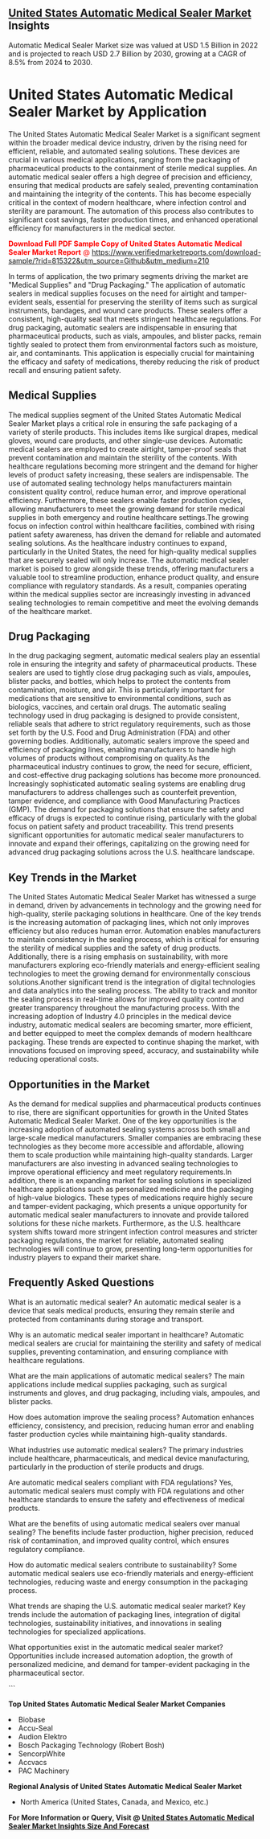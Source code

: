 <h2><a href="https://www.verifiedmarketreports.com/download-sample/?rid=815322&amp;utm_source=Github&amp;utm_medium=210" target="_blank">United States Automatic Medical Sealer Market</a> Insights</h2><p>Automatic Medical Sealer Market size was valued at USD 1.5 Billion in 2022 and is projected to reach USD 2.7 Billion by 2030, growing at a CAGR of 8.5% from 2024 to 2030.</p><p><h1>United States Automatic Medical Sealer Market by Application</h1><p>The United States Automatic Medical Sealer Market is a significant segment within the broader medical device industry, driven by the rising need for efficient, reliable, and automated sealing solutions. These devices are crucial in various medical applications, ranging from the packaging of pharmaceutical products to the containment of sterile medical supplies. An automatic medical sealer offers a high degree of precision and efficiency, ensuring that medical products are safely sealed, preventing contamination and maintaining the integrity of the contents. This has become especially critical in the context of modern healthcare, where infection control and sterility are paramount. The automation of this process also contributes to significant cost savings, faster production times, and enhanced operational efficiency for manufacturers in the medical sector. <p><span class=""><span style="color: #ff0000;"><strong>Download Full PDF Sample Copy of United States Automatic Medical Sealer Market Report</strong> @ </span><a href="https://www.verifiedmarketreports.com/download-sample/?rid=815322&amp;utm_source=Github&amp;utm_medium=210" target="_blank">https://www.verifiedmarketreports.com/download-sample/?rid=815322&amp;utm_source=Github&amp;utm_medium=210</a></span></p>In terms of application, the two primary segments driving the market are "Medical Supplies" and "Drug Packaging." The application of automatic sealers in medical supplies focuses on the need for airtight and tamper-evident seals, essential for preserving the sterility of items such as surgical instruments, bandages, and wound care products. These sealers offer a consistent, high-quality seal that meets stringent healthcare regulations. For drug packaging, automatic sealers are indispensable in ensuring that pharmaceutical products, such as vials, ampoules, and blister packs, remain tightly sealed to protect them from environmental factors such as moisture, air, and contaminants. This application is especially crucial for maintaining the efficacy and safety of medications, thereby reducing the risk of product recall and ensuring patient safety.</p><h2>Medical Supplies</h2><p>The medical supplies segment of the United States Automatic Medical Sealer Market plays a critical role in ensuring the safe packaging of a variety of sterile products. This includes items like surgical drapes, medical gloves, wound care products, and other single-use devices. Automatic medical sealers are employed to create airtight, tamper-proof seals that prevent contamination and maintain the sterility of the contents. With healthcare regulations becoming more stringent and the demand for higher levels of product safety increasing, these sealers are indispensable. The use of automated sealing technology helps manufacturers maintain consistent quality control, reduce human error, and improve operational efficiency. Furthermore, these sealers enable faster production cycles, allowing manufacturers to meet the growing demand for sterile medical supplies in both emergency and routine healthcare settings.The growing focus on infection control within healthcare facilities, combined with rising patient safety awareness, has driven the demand for reliable and automated sealing solutions. As the healthcare industry continues to expand, particularly in the United States, the need for high-quality medical supplies that are securely sealed will only increase. The automatic medical sealer market is poised to grow alongside these trends, offering manufacturers a valuable tool to streamline production, enhance product quality, and ensure compliance with regulatory standards. As a result, companies operating within the medical supplies sector are increasingly investing in advanced sealing technologies to remain competitive and meet the evolving demands of the healthcare market.</p><h2>Drug Packaging</h2><p>In the drug packaging segment, automatic medical sealers play an essential role in ensuring the integrity and safety of pharmaceutical products. These sealers are used to tightly close drug packaging such as vials, ampoules, blister packs, and bottles, which helps to protect the contents from contamination, moisture, and air. This is particularly important for medications that are sensitive to environmental conditions, such as biologics, vaccines, and certain oral drugs. The automatic sealing technology used in drug packaging is designed to provide consistent, reliable seals that adhere to strict regulatory requirements, such as those set forth by the U.S. Food and Drug Administration (FDA) and other governing bodies. Additionally, automatic sealers improve the speed and efficiency of packaging lines, enabling manufacturers to handle high volumes of products without compromising on quality.As the pharmaceutical industry continues to grow, the need for secure, efficient, and cost-effective drug packaging solutions has become more pronounced. Increasingly sophisticated automatic sealing systems are enabling drug manufacturers to address challenges such as counterfeit prevention, tamper evidence, and compliance with Good Manufacturing Practices (GMP). The demand for packaging solutions that ensure the safety and efficacy of drugs is expected to continue rising, particularly with the global focus on patient safety and product traceability. This trend presents significant opportunities for automatic medical sealer manufacturers to innovate and expand their offerings, capitalizing on the growing need for advanced drug packaging solutions across the U.S. healthcare landscape.</p><h2>Key Trends in the Market</h2><p>The United States Automatic Medical Sealer Market has witnessed a surge in demand, driven by advancements in technology and the growing need for high-quality, sterile packaging solutions in healthcare. One of the key trends is the increasing automation of packaging lines, which not only improves efficiency but also reduces human error. Automation enables manufacturers to maintain consistency in the sealing process, which is critical for ensuring the sterility of medical supplies and the safety of drug products. Additionally, there is a rising emphasis on sustainability, with more manufacturers exploring eco-friendly materials and energy-efficient sealing technologies to meet the growing demand for environmentally conscious solutions.Another significant trend is the integration of digital technologies and data analytics into the sealing process. The ability to track and monitor the sealing process in real-time allows for improved quality control and greater transparency throughout the manufacturing process. With the increasing adoption of Industry 4.0 principles in the medical device industry, automatic medical sealers are becoming smarter, more efficient, and better equipped to meet the complex demands of modern healthcare packaging. These trends are expected to continue shaping the market, with innovations focused on improving speed, accuracy, and sustainability while reducing operational costs.</p><h2>Opportunities in the Market</h2><p>As the demand for medical supplies and pharmaceutical products continues to rise, there are significant opportunities for growth in the United States Automatic Medical Sealer Market. One of the key opportunities is the increasing adoption of automated sealing systems across both small and large-scale medical manufacturers. Smaller companies are embracing these technologies as they become more accessible and affordable, allowing them to scale production while maintaining high-quality standards. Larger manufacturers are also investing in advanced sealing technologies to improve operational efficiency and meet regulatory requirements.In addition, there is an expanding market for sealing solutions in specialized healthcare applications such as personalized medicine and the packaging of high-value biologics. These types of medications require highly secure and tamper-evident packaging, which presents a unique opportunity for automatic medical sealer manufacturers to innovate and provide tailored solutions for these niche markets. Furthermore, as the U.S. healthcare system shifts toward more stringent infection control measures and stricter packaging regulations, the market for reliable, automated sealing technologies will continue to grow, presenting long-term opportunities for industry players to expand their market share.</p><h2>Frequently Asked Questions</h2><p>What is an automatic medical sealer? An automatic medical sealer is a device that seals medical products, ensuring they remain sterile and protected from contaminants during storage and transport.</p><p>Why is an automatic medical sealer important in healthcare? Automatic medical sealers are crucial for maintaining the sterility and safety of medical supplies, preventing contamination, and ensuring compliance with healthcare regulations.</p><p>What are the main applications of automatic medical sealers? The main applications include medical supplies packaging, such as surgical instruments and gloves, and drug packaging, including vials, ampoules, and blister packs.</p><p>How does automation improve the sealing process? Automation enhances efficiency, consistency, and precision, reducing human error and enabling faster production cycles while maintaining high-quality standards.</p><p>What industries use automatic medical sealers? The primary industries include healthcare, pharmaceuticals, and medical device manufacturing, particularly in the production of sterile products and drugs.</p><p>Are automatic medical sealers compliant with FDA regulations? Yes, automatic medical sealers must comply with FDA regulations and other healthcare standards to ensure the safety and effectiveness of medical products.</p><p>What are the benefits of using automatic medical sealers over manual sealing? The benefits include faster production, higher precision, reduced risk of contamination, and improved quality control, which ensures regulatory compliance.</p><p>How do automatic medical sealers contribute to sustainability? Some automatic medical sealers use eco-friendly materials and energy-efficient technologies, reducing waste and energy consumption in the packaging process.</p><p>What trends are shaping the U.S. automatic medical sealer market? Key trends include the automation of packaging lines, integration of digital technologies, sustainability initiatives, and innovations in sealing technologies for specialized applications.</p><p>What opportunities exist in the automatic medical sealer market? Opportunities include increased automation adoption, the growth of personalized medicine, and demand for tamper-evident packaging in the pharmaceutical sector.</p>```</p><p><strong>Top United States Automatic Medical Sealer Market Companies</strong></p><div data-test-id=""><p><li>Biobase</li><li> Accu-Seal</li><li> Audion Elektro</li><li> Bosch Packaging Technology (Robert Bosh)</li><li> SencorpWhite</li><li> Accvacs</li><li> PAC Machinery</li></p><div><strong>Regional Analysis of&nbsp;United States Automatic Medical Sealer Market</strong></div><ul><li dir="ltr"><p dir="ltr">North America&nbsp;(United States, Canada, and Mexico, etc.)</p></li></ul><p><strong>For More Information or Query, Visit @&nbsp;</strong><strong><a href="https://www.verifiedmarketreports.com/product/automatic-medical-sealer-market/?utm_source=Github&amp;utm_medium=210" target="_blank">United States Automatic Medical Sealer Market Insights Size And Forecast</a></strong></p></div>
